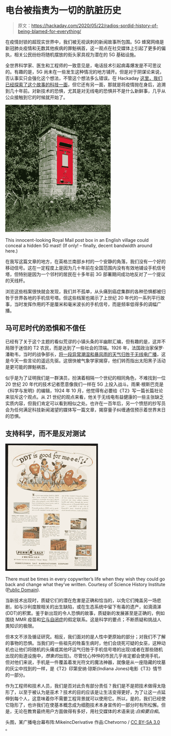 # 电台被指责为一切的肮脏历史

> 原文：<https://hackaday.com/2020/05/22/radios-sordid-history-of-being-blamed-for-everything/>

在疫情封锁的超现实世界中，我们被无视讽刺的新闻故事所包围。5G 蜂窝网络是新冠肺炎疫情和无数其他疾病的罪魁祸首，这一观点在社交媒体上引起了更多的偏执，相关公民纷纷将随机摆放的街头家具视为潜在的 5G 基础设施。

全世界科学家、医生和工程师的一致意见是，电话技术引起病毒爆发是不可思议的。有趣的是，5G 尚未在一些发生这种情况的地方铺开。但是对于阴谋论来说，否认事实只会强化这个想法，不管这个想法多么错误。在 Hackaday [这里，我们已经探索了这个故事的科技一面](https://hackaday.com/2020/04/08/on-5g-and-the-fear-of-radiation/)，但它还有另一面，那就是将疫情抛在身后，追溯到几十年前。对新技术的恐惧，尤其是对无线电的恐惧并不是什么新鲜事，几乎从公众接触到它的时候就开始了。

[![This innocent-looking Royal Mail post box in an English village could conceal a hidden 5G mast! (If only! - finally, decent bandwidth around here.)](img/ac704bf5cc540bf17ed0fc06235576b2.png)](https://hackaday.com/wp-content/uploads/2020/04/british-post-box.jpg)

This innocent-looking Royal Mail post box in an English village could conceal a hidden 5G mast! (If only! – finally, decent bandwidth around here.)

在我写这篇文章的地方，在英格兰南部乡村的一个安静的角落，我们没有一个好的移动信号。这在一定程度上是因为几十年前在全国范围内没有有效地铺设手机信号塔，但特别是因为一个邻村的居民在十多年前 3G 部署期间成功地反对了一个提议的天线杆。

浏览这些档案很快就会发现，我们并不孤单，从头痛到癌症集群的各种恐惧都被归咎于世界各地的手机信号塔。但这些档案也揭示了上世纪 20 年代的一系列平行故事，当时发挥作用的不是厘米和毫米波长的手机信号，而是频率低得多的调幅广播。

## 马可尼时代的恐惧和不信任

已经有了关于这个主题的看似荒谬的小镇头条的半幽默汇编，但有趣的是，这并不局限于迷信的 T2 农民，而是达到了一些社会的顶端。1926 年，法国政治家保罗·潘勒韦，当时的战争部长，[将一段异常潮湿和暴风雨的天气归咎于无线电广播](https://www.nytimes.com/1926/06/14/archives/painleve-predicts-radio-control-of-weather-thinks-present-heavy.html)，这是今天一些言论的遥远先驱。这很快被气象学家揭穿，他们转而指出太阳黑子活动是更可能的罪魁祸首。

似乎是为了证明我们是一群演员，扮演着相隔一个世纪的相同角色，不难找到一位 20 世纪 20 年代的技术记者愿意像我们一样在 5G 上投入战斗。雨果·根斯巴克是《科学与发明》的编辑，1924 年 10 月，他觉得有必要给《T2》写一篇长篇社论来驳斥这个观点。从 21 世纪的观点来看，他关于无线电有益健康的一些主张缺乏实质内容，但我们肯定可以看到相似之处。也许在一百年后，另一个愤怒的抄写员会为任何满足科技新闻渴望的媒体写一篇文章，揭穿量子纠缠通信预示着世界末日的恐惧。

## 支持科学，而不是反对测试

[![Advert: "DDT is good for me-e-e!"](img/867ee907f0fb9f7e07a7d1389234a057.png)](https://hackaday.com/wp-content/uploads/2020/04/ddt_is_good_1831ck18w_0_js956g01z_download_medium.jpeg)

There must be times in every copywriter’s life when they wish they could go back and change what they’ve written. Courtesy of Science History Institute ([Public Domain](https://digital.sciencehistory.org/works/1831ck18w)).

当新技术出现时，质疑它们的潜在危害是正确和恰当的，以免它们掩盖另一场悲剧，如与沙利度胺相关的出生缺陷，或在生态系统中留下有毒的遗产，如滴滴涕(DDT)的积累。鉴于新出现的令人恐惧的故事，质疑新的发展甚至是正确的，例如围绕 MMR 疫苗和[它与自闭症](https://en.wikipedia.org/wiki/MMR_vaccine_and_autism)的假定联系。这是科学的要点；不断质疑和挑战人类知识的极限。

但本文不涉及循证研究。相反，我们面对的是人性中更原始的部分；对我们不了解的事物的恐惧。当我们的一些祖先的牲畜生病时，他们会烧死可疑的女巫，这种动机也让他们将随机的头痛或其他坏运气归咎于手机信号塔的出现(或者在那些随机出现的街道设施中，*想象的*出现)。尽管忧心忡忡的市民几乎肯定都会使用手机，但对他们来说，手机是一件覆盖着发光符文的魔法神器，就像是从一座隐藏的坟墓的灰尘中找到的一样，是《T2》印第安纳·琼斯(Indiana Jones)电影《T3》情节的一部分。

作为工程师和技术人员，我们是否对此负有部分责任？我们是不是把技术做得太隐形了，以至于被认为是巫术？技术的目的应该是让生活变得更好，为了让这一点延伸到每个人，这意味着你不需要工程背景就可以使用它。所以，是的，我们已经使它隐形了，也许我们在使基本概念成为细胞技术本身宣传的一部分时有所松懈。但是，无论在教育最终用户方面做得有多好，用社交媒体的术语来说:*白痴要白痴*。

头图，某广播电台幕布阵:MikeincDerivative 作品:Chetvorno / [CC BY-SA 3.0](https://commons.wikimedia.org/wiki/File:Curtain_antenna_at_Hoerby_shortwave_station.JPG) 。